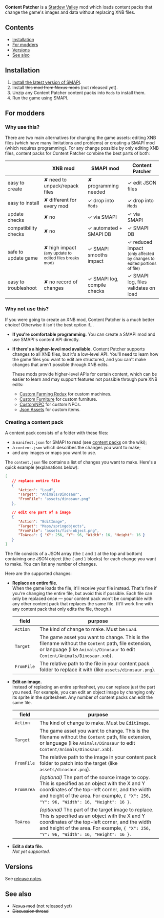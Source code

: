 **Content Patcher** is a [Stardew Valley](http://stardewvalley.net/) mod which loads content packs
that change the game's images and data without replacing XNB files.

## Contents
* [Installation](#installation)
* [For modders](#for-modders)
* [Versions](#versions)
* [See also](#see-also)

## Installation
1. [Install the latest version of SMAPI](https://smapi.io/).
2. Install ~~this mod from Nexus mods~~ (not released yet).
3. Unzip any Content Patcher content packs into `Mods` to install them.
4. Run the game using SMAPI.

## For modders
### Why use this?
There are two main alternatives for changing the game assets: editing XNB files (which have many
limitations and problems) or creating a SMAPI mod (which requires programming). For any change
possible by only editing XNB files, content packs for Content Patcher combine the best parts of
both:

&nbsp;               | XNB mod                         | SMAPI mod               | Content Patcher
-------------------- | ------------------------------- | ----------------------- | ---------------
easy to create       | ✘ need to unpack/repack files  | ✘ programming needed   | ✓ edit JSON files
easy to install      | ✘ different for every mod      | ✓ drop into `Mods`     | ✓ drop into `Mods`
update checks        | ✘ no                           | ✓ via SMAPI            | ✓ via SMAPI
compatibility checks | ✘ no                           | ✓ automated + SMAPI DB | ✓ SMAPI DB
safe to update game  | ✘ high impact<br /><small>(any update to edited files breaks mod)</small> | ✓ SMAPI smooths impact        | ✓ reduced impact<br /><small>(only affected by changes to edited portions of file)</small>
easy to troubleshoot | ✘ no record of changes         | ✓ SMAPI log, compile checks | ✓ SMAPI log, files validates on load

### Why not use this?
If you were going to create an XNB mod, Content Patcher is a much better choice! Otherwise it isn't
the best option if...

* **If you're comfortable programming.** You can create a SMAPI mod and use SMAPI's content API
  directly.
* **If there's a higher-level mod available.** Content Patcher supports changes to all XNB files,
  but it's a low-level API. You'll need to learn how the game files you want to edit are structured,
  and you can't make changes that aren't possible through XNB edits.

  These mods provide higher-level APIs for certain content, which can be easier to learn and may
  support features not possible through pure XNB edits:
  * [Custom Farming Redux](https://www.nexusmods.com/stardewvalley/mods/991) for custom machines.
  * [Custom Furniture](https://www.nexusmods.com/stardewvalley/mods/1254) for custom furniture.
  * [CustomNPC](https://www.nexusmods.com/stardewvalley/mods/1607) for custom NPCs.
  * [Json Assets](https://www.nexusmods.com/stardewvalley/mods/1720) for custom items.

### Creating a content pack
A content pack consists of a folder with these files:
* a `manifest.json` for SMAPI to read (see [content packs](https://stardewvalleywiki.com/Modding:Content_packs) on the wiki);
* a `content.json` which describes the changes you want to make;
* and any images or maps you want to use.

The `content.json` file contains a list of changes you want to make. Here's a quick example
(explanations below):

```json
[
   // replace entire file
   {
      "Action": "Load",
      "Target": "Animals/Dinosaur",
      "FromFile": "assets/dinosaur.png"
   },

   // edit one part of a image
   {
      "Action": "EditImage",
      "Target": "Maps/springobjects",
      "FromFile": "assets/fish-object.png",
      "ToArea": { "X": 256, "Y": 96, "Width": 16, "Height": 16 }
   }
]
```

The file consists of a JSON array (the `[` and `]` at the top and bottom) containing one JSON
object (the `{` and `}` blocks) for each change you want to make. You can list any number of
changes.

Here are the supported changes:

* **Replace an entire file.**  
  When the game loads the file, it'll receive your file instead. That's
  fine if you're changing the entire file, but avoid this if possible. Each file can only be
  replaced once — your content pack won't be compatible with any other content pack that replaces
  the same file. (It'll work fine with any content pack that only edits the file, though.)

  field      | purpose
  ---------- | -------
  `Action`   | The kind of change to make. Must be `Load`.
  `Target`   | The game asset you want to change. This is the filename without the `Content` path, file extension, or language (like `Animals/Dinosaur` to edit `Content/Animals/Dinosaur.xnb`).
  `FromFile` | The relative path to the file in your content pack folder to replace it with (like `assets/dinosaur.png`).

* **Edit an image.**  
  Instead of replacing an entire spritesheet, you can replace just the part you need. For example,
  you can edit an object image by changing only its sprite in the spritesheet. Any number of
  content packs can edit the same file.

  field      | purpose
  ---------- | -------
  `Action`   | The kind of change to make. Must be `EditImage`.
  `Target`   | The game asset you want to change. This is the filename without the `Content` path, file extension, or language (like `Animals/Dinosaur` to edit `Content/Animals/Dinosaur.xnb`).
  `FromFile` | The relative path to the image in your content pack folder to patch into the target (like `assets/dinosaur.png`).
  `FromArea` | _(optional)_ The part of the source image to copy. This is specified as an object with the X and Y coordinates of the top-left corner, and the width and height of the area. For example, `{ "X": 256, "Y": 96, "Width": 16, "Height": 16 }`.
  `ToArea`   | _(optional)_ The part of the target image to replace. This is specified as an object with the X and Y coordinates of the top-left corner, and the width and height of the area. For example, `{ "X": 256, "Y": 96, "Width": 16, "Height": 16 }`.

* **Edit a data file.**  
  _Not yet supported._

## Versions
See [release notes](release-notes.md).

## See also
* ~~Nexus mod~~ (not released yet)
* ~~Discussion thread~~
